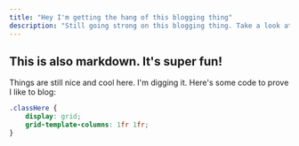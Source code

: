 ```yaml
---
title: "Hey I'm getting the hang of this blogging thing"
description: "Still going strong on this blogging thing. Take a look at this blog post for some CSS Grid!"
---
```


## This is also markdown. It's super fun!

Things are still nice and cool here. I'm digging it. Here's some code to prove I like to blog:

```css
.classHere {
    display: grid;
    grid-template-columns: 1fr 1fr;
}
```